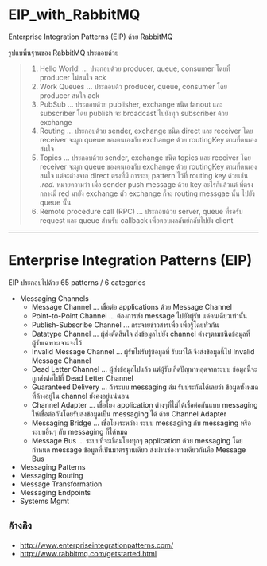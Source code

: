 # EIP_with_RabbitMQ
Enterprise Integration Patterns (EIP) ด้วย RabbitMQ

รูปแบพื้นฐานของ RabbitMQ ประกอบด้วย
> 1. Hello World! ... ประกอบด้วย producer, queue, consumer โดยที่ producer ไม่สนใจ ack
> 2. Work Queues ... ประกอบด้ว producer, queue, consumer โดย producer สนใจ ack
> 3. PubSub ... ประกอบด้วย publisher, exchange ชนิด fanout และ subscriber โดย publish จะ broadcast ไปยังทุก subscriber ด้วย exchange
> 4. Routing ... ประกอบด้วย sender,  exchange ชนิด direct และ receiver โดย receiver จะผูก queue ของตนเองกับ exchange ด้วย routingKey ตามที่ตนเองสนใจ
> 5. Topics ... ประกอบด้วย sender,  exchange ชนิด topics และ receiver โดย receiver จะผูก queue ของตนเองกับ exchange ด้วย routingKey ตามที่ตนเองสนใจ แต่จะต่างจาก direct ตรงที่มี การระบุ pattern ไว้ที่ routing key ด้วยเช่น *.red.* หมายความว่า เมื่อ sender push message  ด้วย key อะไรก็แล้วแต่ ที่ตรงกลางมี red มายัง exchange ตัว exchange ก็จะ routing messgae นั้น ไปยัง queue นั้น
> 6. Remote procedure call (RPC) ... ประกอบด้วย server, queue ที่รอรับ request และ queue สำหรับ callback เพื่อตอบผลลัพย์กลับไปยัง client

----------

# Enterprise Integration Patterns (EIP)

EIP ประกอบไปด้วย 65 patterns / 6 categories

- Messaging Channels
  - Message Channel ... เชื่อต่อ applications ด้วย Message Channel
  - Point-to-Point Channel ... ต้องการส่ง message ไปยังผู้รับ แค่คนเดียวเท่านั้น 
  - Publish-Subscribe Channel ... กระจายข่าวสารเพื่อ เพื่อรู้โดยทั่วกัน
  - Datatype Channel ... ผู้ส่งตัดสินใจ ส่งข้อมูลไปยัง channel ต่างๆตามชนิดข้อมูลที่ ผู้รับเฉพาะเจาะจงไว้
  - Invalid Message Channel  ... ผู้รับไม่รับรู้ข้อมูลที่ รับมาได้ จึงส่งข้อมูลนี้ไป Invalid Message Channel
  - Dead Letter Channel ... ผู้ส่งข้อมูลไปแล้ว แต่ผู้รับเกิดปัญหาหลุดจากระบบ  ข้อมูลนี้จะถูกส่งต่อไปที่ Dead Letter Channel
  - Guaranteed Delivery ... ถ้าระบบ messaging ล่ม รับประกันได้เลยว่า ข้อมูลทั้งหมดที่ค้างอยู่ใน channel ยังคงอยู่แน่นอน
  - Channel Adapter ... เชื่อโยง application ต่างๆที่ไม่ได้เชื่อต่อกันแบบ messaging ให้เชื่อต่อกันโดยรับส่งข้อมูลเป็น messaging ได้ ด้วย Channel Adapter
  - Messaging Bridge ... เชื่อโยงระหว่าง ระบบ messaging กับ messaging หรือ ระบบอื่นๆ กับ messaging ก็ได้หมด
  - Message Bus ... ระบบที่จะเชื่อมโยงทุกๆ application ด้วย messaging โดยกำหนด message ข้อมูลที่เป้นมาตรฐานเดียว ส่งผ่านช่องทางเดียวกันคือ Message Bus 
- Messaging Patterns
- Messaging Routing
- Message Transformation
- Messaging Endpoints
- Systems Mgmt

## อ้างอิง
- http://www.enterpriseintegrationpatterns.com/
- http://www.rabbitmq.com/getstarted.html
